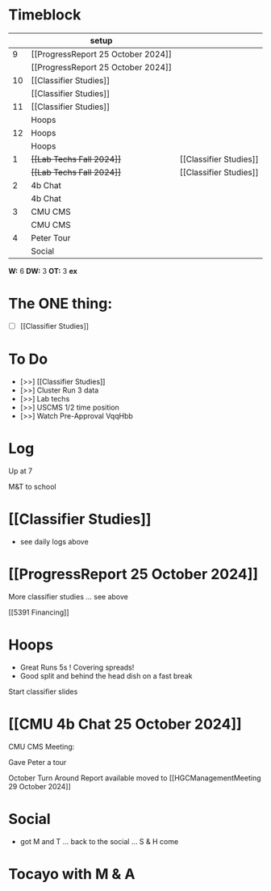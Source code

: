 # Timeblock

|     | setup                              |                        |
| --- | ---------------------------------- | ---------------------- |
| 9   | [[ProgressReport 25 October 2024]] |                        |
|     | [[ProgressReport 25 October 2024]] |                        |
| 10  | [[Classifier Studies]]             |                        |
|     | [[Classifier Studies]]             |                        |
| 11  | [[Classifier Studies]]             |                        |
|     | Hoops                              |                        |
| 12  | Hoops                              |                        |
|     | Hoops                              |                        |
| 1   | ~~[[Lab Techs Fall 2024]]~~        | [[Classifier Studies]] |
|     | ~~[[Lab Techs Fall 2024]]~~        | [[Classifier Studies]] |
| 2   | 4b Chat                            |                        |
|     | 4b Chat                            |                        |
| 3   | CMU CMS                            |                        |
|     | CMU CMS                            |                        |
| 4   | Peter Tour                         |                        |
|     | Social                             |                        |

**W:** 6
**DW:** 3
**OT:** 3
**ex** 

# The ONE thing: 
- [ ] [[Classifier Studies]]


# To Do
- [>>]  [[Classifier Studies]]
- [>>] Cluster Run 3 data
- [>>] Lab techs
- [>>] USCMS 1/2 time position
- [>>] Watch Pre-Approval VqqHbb

# Log

Up at 7

M&T to school 

# [[Classifier Studies]]
- see daily logs above


# [[ProgressReport 25 October 2024]]

More classifier studies ... see above

[[5391 Financing]]

# Hoops
- Great Runs 5s !  Covering spreads! 
- Good split and behind the head dish on a fast break

Start classifier slides

# [[CMU 4b Chat 25 October 2024]]

CMU CMS Meeting:

Gave Peter a tour

October Turn Around Report available moved to [[HGCManagementMeeting 29 October 2024]]

# Social 
- got M and T ... back to the social ... S & H come

# Tocayo with M & A 